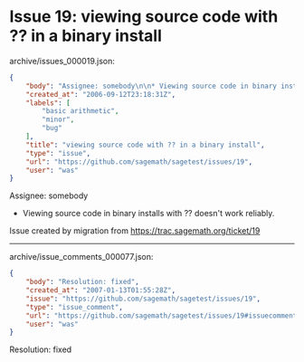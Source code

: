 # Issue 19: viewing source code with ?? in a binary install

archive/issues_000019.json:
```json
{
    "body": "Assignee: somebody\n\n* Viewing source code in binary installs with ?? doesn't work reliably. \n\n\nIssue created by migration from https://trac.sagemath.org/ticket/19\n\n",
    "created_at": "2006-09-12T23:18:31Z",
    "labels": [
        "basic arithmetic",
        "minor",
        "bug"
    ],
    "title": "viewing source code with ?? in a binary install",
    "type": "issue",
    "url": "https://github.com/sagemath/sagetest/issues/19",
    "user": "was"
}
```
Assignee: somebody

* Viewing source code in binary installs with ?? doesn't work reliably. 


Issue created by migration from https://trac.sagemath.org/ticket/19





---

archive/issue_comments_000077.json:
```json
{
    "body": "Resolution: fixed",
    "created_at": "2007-01-13T01:55:28Z",
    "issue": "https://github.com/sagemath/sagetest/issues/19",
    "type": "issue_comment",
    "url": "https://github.com/sagemath/sagetest/issues/19#issuecomment-77",
    "user": "was"
}
```

Resolution: fixed
